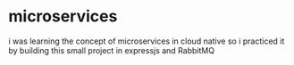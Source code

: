 # microservices
i was learning the concept of microservices in cloud native so i practiced it by building this small project in expressjs and RabbitMQ
